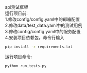api测试框架  
运行项目前:  
1.修改config/config.yaml中的邮箱配置  
2.修改data/test_data.yaml中的测试用例  
3.修改config/config.yaml中的服务配置  
4.安装项目依赖包，命令行输入  
```bash
pip install -r requirements.txt
```
运行项目命令:
```bash
python run_tests.py
```